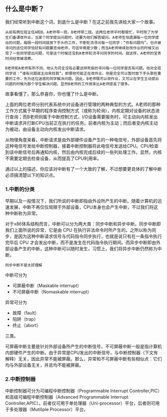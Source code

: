 ## 什么是中断？
我们经常听到中断这个词，到底什么是中断？在这之前我先讲给大家一个故事。

    从前有两位班主任A和B，A老师带一班，B老师带二班。这两位老师平时都很忙，平时除了为学生们备课改作业，当某个同学提出问题时，还要为他们解答疑问。A老师生怕遗漏每一位同学提出的问题，每隔一段时间就放下手头的工作，不断轮流寻问每一位同学：“你有问题吗”。也许被寻问的这位同学恰好有问题要咨询老师，可这毕竟是少数；而当A老师继续批改作业的时候又出现了一些同学提出问题，可是这个时候还没到A老师轮流寻问同学的时间。就这样，A老师的宝贵时间经常被浪费。

    B老师和A老师有所不同，他认为完全没有必要这样死板的寻问每一位同学是否有问题。他对全班同学说：“谁有问题就主动来找我“。即便他可能正在改作业，但是完全可以暂时放下手头那些重要的工作，先为这位迷惑的同学解决问题。因此，B老师既可以改作业，又可以在学生主动提出问题的时候为那个学生解决问题。显然B老师的工作效率比A老师提高了很多。

故事看懂了，那么恭喜你，你也懂了什么是中断。

上面的两位老师分别代表系统中对设备进行管理的两种典型的方式。A老师的那种工作方式属于早期的程序查询控制方式（或称为轮询），内核定期对设备的状态进行查询；而B老师则属于中断控制方式，I/O设备需要服务时，可主动向内核发出中断请求并打断CPU当前正在执行的任务。前者内核为主动；而后者变内核主动为被动，由设备主动向内核发出中断请求。

从物理角度来看，中断请求是由外部硬件设备产生的一种电信号，外部设备首先将这种电信号发给中断控制器，接着中断控制器将此电信号发送给CPU。CPU检查到该中断信号后再通知内核，然后由内核完成后续的一些列处理工作。显然，内核不需要定期去检查设备，从而提高了CPU利用率。

通过以上的描述，你应该对中断有了一个大致的了解，不过想要更具体的了解中断必须搞清楚以下的知识点。

### 1.中断的分类

早期以及一般情况下，我们所说的中断即指由外设所产生的中断。随着计算机的迅速发展，中断不再仅仅局限于外部设备，CPU本身也会产生中断，不过我们将这种中断称为异常。

对于x86体系结构而言，中断可以分为两大类：同步中断和异步中断。同步中断即我们上面所说的异常，它是由 CPU 在执行非法命令时所产生的。之所以称为同步，是因为这种中断请求信号与代码指令同步执行，也就是说只有在一条指令执行完毕后 CPU 才会发出中断，而不是发生在代码指令执行期间。而异步中断即由外部设备产生的中断，这种中断可以随时发生，习惯上，我们将异步中断仍然称为中断。

    同步中断不是太好理解

中断可分为

 * 可屏蔽中断（Maskable interrupt）
 * 不可屏蔽中断（Nomaskable interrupt）

异常可分为
 
 * 故障（fault）
 * 陷阱（trap）
 * 终止（abort）

三类。

可屏蔽中断主要是针对外部设备所产生的中断信号，不可屏蔽中断一般是指计算机内部硬件产生的中断。由于异常是CPU发出的中断信号，与中断控制器（下文有解释）无关，因此异常不能被屏蔽。那么，异常和不可屏蔽中断有些相似点：它们均与外部设备无关，并且均不能被屏蔽。

### 2.中断控制器

中断控制器可分为可编程中断控制器（Programmable Interrupt Controller,PIC）和高级可编程中断控制器（Advanced Programmable Interrupt Controller,APIC）。前者仅可用于单处理器（Uni-processor）平台，后者则可用于多处理器（Mutiliple Processor）平台。





